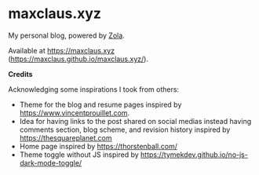 # maxclaus.xyz

My personal blog, powered by [Zola](https://www.getzola.com).

Available at https://maxclaus.xyz (https://maxclaus.github.io/maxclaus.xyz/).

**Credits**

Acknowledging some inspirations I took from others:

- Theme for the blog and resume pages inspired by https://www.vincentprouillet.com.
- Idea for having links to the post shared on social medias instead having comments section, blog scheme, and revision history inspired by https://thesquareplanet.com
- Home page inspired by https://thorstenball.com/
- Theme toggle without JS inspired by https://tymekdev.github.io/no-js-dark-mode-toggle/
